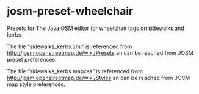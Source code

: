 josm-preset-wheelchair
======================

Presets for The Java OSM editor for wheelchair tags on sidewalks and kerbs

The file “sidewalks_kerbs.xml” is referenced from http://josm.openstreetmap.de/wiki/Presets an can be reached from JOSM preset preferences.

The file “sidewalks_kerbs.mapcss” is referenced from http://josm.openstreetmap.de/wiki/Styles an can be reached from JOSM map style preferences.
